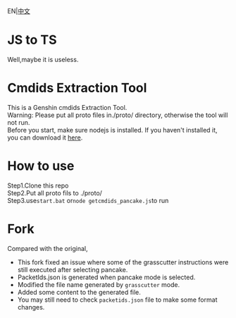 EN|[中文](README_zh-cn.md)
# JS to TS
Well,maybe it is useless.
# Cmdids Extraction Tool
This is a Genshin cmdids Extraction Tool.  
Warning: Please put all proto files in./proto/ directory, otherwise the tool will not run.  
Before you start, make sure nodejs is installed. If you haven't installed it, you can download it [here](https://nodejs.org/).  
# How to use
Step1.Clone this repo  
Step2.Put all proto fils to ./proto/  
Step3.use`start.bat` or`node getcmdids_pancake.js`to run  
# Fork
Compared with the original, 
 - This fork fixed an issue where some of the grasscutter instructions were still executed after selecting pancake. 
 - PacketIds.json is generated when pancake mode is selected.
 - Modified the file name generated by `grasscutter` mode.
 - Added some content to the generated file.
 - You may still need to check `packetids.json` file to make some format changes.
